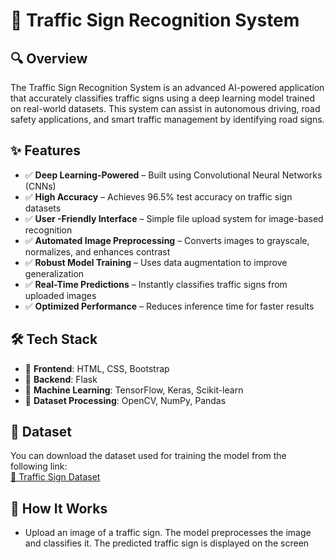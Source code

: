 # 🚦 Traffic Sign Recognition System

## 🔍 Overview
The Traffic Sign Recognition System is an advanced AI-powered application that accurately classifies traffic signs using a deep learning model trained on real-world datasets. This system can assist in autonomous driving, road safety applications, and smart traffic management by identifying road signs.

## ✨ Features
- ✅ **Deep Learning-Powered** – Built using Convolutional Neural Networks (CNNs)
- ✅ **High Accuracy** – Achieves 96.5% test accuracy on traffic sign datasets
- ✅ **User -Friendly Interface** – Simple file upload system for image-based recognition
- ✅ **Automated Image Preprocessing** – Converts images to grayscale, normalizes, and enhances contrast
- ✅ **Robust Model Training** – Uses data augmentation to improve generalization
- ✅ **Real-Time Predictions** – Instantly classifies traffic signs from uploaded images
- ✅ **Optimized Performance** – Reduces inference time for faster results

## 🛠️ Tech Stack
- 🔹 **Frontend**: HTML, CSS, Bootstrap
- 🔹 **Backend**: Flask
- 🔹 **Machine Learning**: TensorFlow, Keras, Scikit-learn
- 🔹 **Dataset Processing**: OpenCV, NumPy, Pandas

## 📌 Dataset  
You can download the dataset used for training the model from the following link:  
[📂 Traffic Sign Dataset](https://drive.google.com/file/d/1yq1QKaKxueM9SYZBD68_FSqisYiLXrT4/view?usp=sharing)  

## 📸 How It Works 
- Upload an image of a traffic sign. The model preprocesses the image and classifies it. The predicted traffic sign is displayed on the screen
